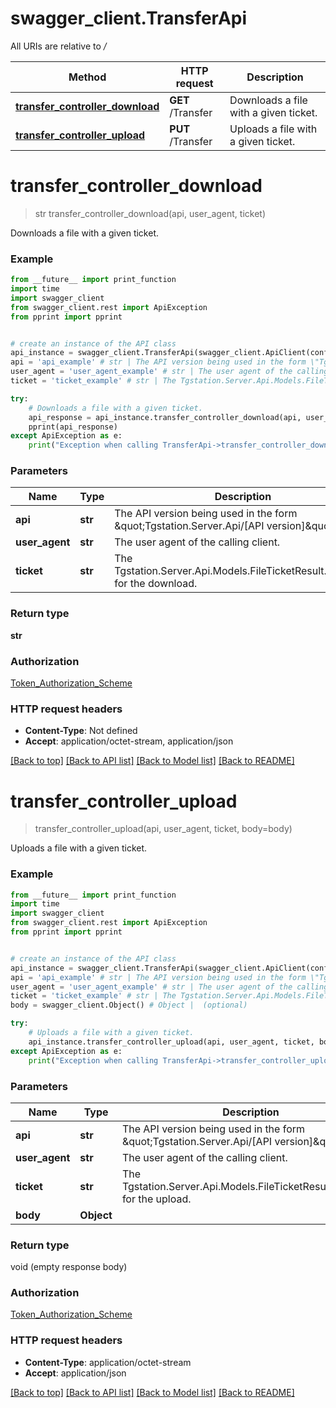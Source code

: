 # swagger_client.TransferApi

All URIs are relative to */*

Method | HTTP request | Description
------------- | ------------- | -------------
[**transfer_controller_download**](TransferApi.md#transfer_controller_download) | **GET** /Transfer | Downloads a file with a given ticket.
[**transfer_controller_upload**](TransferApi.md#transfer_controller_upload) | **PUT** /Transfer | Uploads a file with a given ticket.

# **transfer_controller_download**
> str transfer_controller_download(api, user_agent, ticket)

Downloads a file with a given ticket.

### Example
```python
from __future__ import print_function
import time
import swagger_client
from swagger_client.rest import ApiException
from pprint import pprint


# create an instance of the API class
api_instance = swagger_client.TransferApi(swagger_client.ApiClient(configuration))
api = 'api_example' # str | The API version being used in the form \"Tgstation.Server.Api/[API version]\"
user_agent = 'user_agent_example' # str | The user agent of the calling client.
ticket = 'ticket_example' # str | The Tgstation.Server.Api.Models.FileTicketResult.FileTicket for the download.

try:
    # Downloads a file with a given ticket.
    api_response = api_instance.transfer_controller_download(api, user_agent, ticket)
    pprint(api_response)
except ApiException as e:
    print("Exception when calling TransferApi->transfer_controller_download: %s\n" % e)
```

### Parameters

Name | Type | Description  | Notes
------------- | ------------- | ------------- | -------------
 **api** | **str**| The API version being used in the form \&quot;Tgstation.Server.Api/[API version]\&quot; | 
 **user_agent** | **str**| The user agent of the calling client. | 
 **ticket** | **str**| The Tgstation.Server.Api.Models.FileTicketResult.FileTicket for the download. | 

### Return type

**str**

### Authorization

[Token_Authorization_Scheme](../README.md#Token_Authorization_Scheme)

### HTTP request headers

 - **Content-Type**: Not defined
 - **Accept**: application/octet-stream, application/json

[[Back to top]](#) [[Back to API list]](../README.md#documentation-for-api-endpoints) [[Back to Model list]](../README.md#documentation-for-models) [[Back to README]](../README.md)

# **transfer_controller_upload**
> transfer_controller_upload(api, user_agent, ticket, body=body)

Uploads a file with a given ticket.

### Example
```python
from __future__ import print_function
import time
import swagger_client
from swagger_client.rest import ApiException
from pprint import pprint


# create an instance of the API class
api_instance = swagger_client.TransferApi(swagger_client.ApiClient(configuration))
api = 'api_example' # str | The API version being used in the form \"Tgstation.Server.Api/[API version]\"
user_agent = 'user_agent_example' # str | The user agent of the calling client.
ticket = 'ticket_example' # str | The Tgstation.Server.Api.Models.FileTicketResult.FileTicket for the upload.
body = swagger_client.Object() # Object |  (optional)

try:
    # Uploads a file with a given ticket.
    api_instance.transfer_controller_upload(api, user_agent, ticket, body=body)
except ApiException as e:
    print("Exception when calling TransferApi->transfer_controller_upload: %s\n" % e)
```

### Parameters

Name | Type | Description  | Notes
------------- | ------------- | ------------- | -------------
 **api** | **str**| The API version being used in the form \&quot;Tgstation.Server.Api/[API version]\&quot; | 
 **user_agent** | **str**| The user agent of the calling client. | 
 **ticket** | **str**| The Tgstation.Server.Api.Models.FileTicketResult.FileTicket for the upload. | 
 **body** | **Object**|  | [optional] 

### Return type

void (empty response body)

### Authorization

[Token_Authorization_Scheme](../README.md#Token_Authorization_Scheme)

### HTTP request headers

 - **Content-Type**: application/octet-stream
 - **Accept**: application/json

[[Back to top]](#) [[Back to API list]](../README.md#documentation-for-api-endpoints) [[Back to Model list]](../README.md#documentation-for-models) [[Back to README]](../README.md)

